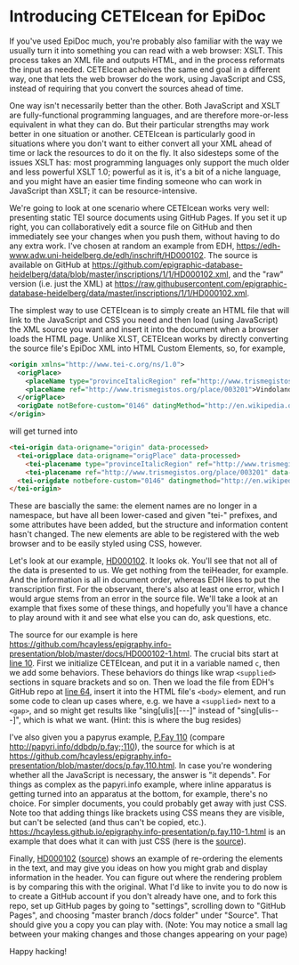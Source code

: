 # Introducing CETEIcean for EpiDoc

If you've used EpiDoc much, you're probably also familiar with the way we usually turn it into something you can read with a web browser: XSLT. This process takes an XML file and outputs HTML, and in the process reformats the input as needed. CETEIcean acheives the same end goal in a different way, one that lets the web browser do the work, using JavaScript and CSS, instead of requiring that you convert the sources ahead of time. 

One way isn't necessarily better than the other. Both JavaScript and XSLT are fully-functional programming languages, and are therefore more-or-less equivalent in what they can do. But their particular strengths may work better in one situation or another. CETEIcean is particularly good in situations where you don't want to either convert all your XML ahead of time or lack the resources to do it on the fly. It also sidesteps some of the issues XSLT has: most programming languages only support the much older and less powerful XSLT 1.0; powerful as it is, it's a bit of a niche language, and you might have an easier time finding someone who can work in JavaScript than XSLT; it can be resource-intensive.

We're going to look at one scenario where CETEIcean works very well: presenting static TEI source documents using GitHub Pages. If you set it up right, you can collaboratively edit a source file on GitHub and then immediately see your changes when you push them, without having to do any extra work. I've chosen at random an example from EDH, <https://edh-www.adw.uni-heidelberg.de/edh/inschrift/HD000102>. The source is available on GitHub at <https://github.com/epigraphic-database-heidelberg/data/blob/master/inscriptions/1/1/HD000102.xml>, and the "raw" version (i.e. just the XML) at <https://raw.githubusercontent.com/epigraphic-database-heidelberg/data/master/inscriptions/1/1/HD000102.xml>.

The simplest way to use CETEIcean is to simply create an HTML file that will link to the JavaScript and CSS you need and then load (using JavaScript) the XML source you want and insert it into the document when a browser loads the HTML page. Unlike XLST, CETEIcean works by directly converting the source file's EpiDoc XML into HTML Custom Elements, so, for example, 

```xml
<origin xmlns="http://www.tei-c.org/ns/1.0">
  <origPlace>
    <placeName type="provinceItalicRegion" ref="http://www.trismegistos.org/place/003201">Britannia</placeName>
    <placeName ref="http://www.trismegistos.org/place/003201">Vindolanda</placeName>
  </origPlace>
  <origDate notBefore-custom="0146" datingMethod="http://en.wikipedia.org/wiki/Julian_calendar">146 AD</origDate>
</origin>
```
will get turned into
```html
<tei-origin data-origname="origin" data-processed>
  <tei-origplace data-origname="origPlace" data-processed>
    <tei-placename type="provinceItalicRegion" ref="http://www.trismegistos.org/place/003201" data-origname="placeName" data-processed>Britannia</tei-placename>
    <tei-placename ref="http://www.trismegistos.org/place/003201" data-origname="placeName" data-processed="">Vindolanda</tei-placename>   </tei-origplace>
  <tei-origdate notbefore-custom="0146" datingmethod="http://en.wikipedia.org/wiki/Julian_calendar" data-origname="origDate" data-processed>146 AD</tei-origdate>
</tei-origin>
```
These are bascially the same: the element names are no longer in a namespace, but have all been lower-cased and given "tei-" prefixes, and some attributes have been added, but the structure and information content hasn't changed. The new elements are able to be registered with the web browser and to be easily styled using CSS, however.

Let's look at our example, [HD000102](https://hcayless.github.io/epigraphy.info-presentation/HD000102-1.html). It looks ok. You'll see that not all of the data is presented to us. We get nothing from the teiHeader, for example. And the information is all in document order, whereas EDH likes to put the transcription first. For the observant, there's also at least one error, which I would argue stems from an error in the source file. We'll take a look at an example that fixes some of these things, and hopefully you'll have a chance to play around with it and see what else you can do, ask questions, etc.

The source for our example is here <https://github.com/hcayless/epigraphy.info-presentation/blob/master/docs/HD000102-1.html>. The crucial bits start at [line 10](https://github.com/hcayless/epigraphy.info-presentation/blob/33ed5e1b12fdc5b4fd5b2cf2e7db20174e4d98fc/docs/HD000102-1.html#L10). First we initialize CETEIcean, and put it in a variable named `c`, then we add some behaviors. These behaviors do things like wrap `<supplied>` sections in square brackets and so on. Then we load the file from EDH's GitHub repo at [line 64](https://github.com/hcayless/epigraphy.info-presentation/blob/33ed5e1b12fdc5b4fd5b2cf2e7db20174e4d98fc/docs/HD000102-1.html#L64), insert it into the HTML file's `<body>` element, and run some code to clean up cases where, e.g. we have a `<supplied>` next to a `<gap>`, and so might get results like "sing[ulis][---]" instead of "sing[ulis---]", which is what we want. (Hint: this is where the bug resides)

I've also given you a papyrus example, [P.Fay 110](https://hcayless.github.io/epigraphy.info-presentation/p.fay.110.html) (compare <http://papyri.info/ddbdp/p.fay;;110>), the source for which is at <https://github.com/hcayless/epigraphy.info-presentation/blob/master/docs/p.fay.110.html>. In case you're wondering whether all the JavaScript is necessary, the answer is "it depends". For things as complex as the papyri.info example, where inline apparatus is getting turned into an apparatus at the bottom, for example, there's no choice. For simpler documents, you could probably get away with just CSS. Note too that adding things like brackets using CSS means they are visible, but can't be selected (and thus can't be copied, etc.). <https://hcayless.github.io/epigraphy.info-presentation/p.fay.110-1.html> is an example that does what it can with just CSS (here is the [source](https://github.com/hcayless/epigraphy.info-presentation/blob/master/docs/p.fay.110-1.html)).

Finally, [HD000102](https://hcayless.github.io/epigraphy.info-presentation/HD000102.html) ([source](https://github.com/hcayless/epigraphy.info-presentation/blob/master/docs/HD000102.html)) shows an example of re-ordering the elements in the text, and may give you ideas on how you might grab and display information in the header. You can figure out where the rendering problem is by comparing this with the original. What I'd like to invite you to do now is to create a GitHub account if you don't already have one, and to fork this repo, set up GitHub pages by going to "settings", scrolling down to "GitHub Pages", and choosing "master branch /docs folder" under "Source". That should give you a copy you can play with. (Note: You may notice a small lag between your making changes and those changes appearing on your page)

Happy hacking!
